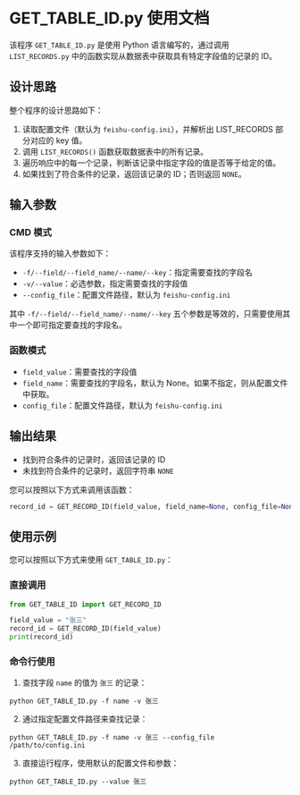 # GET_TABLE_ID.py 使用文档

该程序 `GET_TABLE_ID.py` 是使用 Python 语言编写的，通过调用 `LIST_RECORDS.py` 中的函数实现从数据表中获取具有特定字段值的记录的 ID。

## 设计思路

整个程序的设计思路如下：

1. 读取配置文件（默认为 `feishu-config.ini`），并解析出 LIST_RECORDS 部分对应的 key 值。
2. 调用 `LIST_RECORDS()` 函数获取数据表中的所有记录。
3. 遍历响应中的每一个记录，判断该记录中指定字段的值是否等于给定的值。
4. 如果找到了符合条件的记录，返回该记录的 ID；否则返回 `NONE`。

## 输入参数

### CMD 模式

该程序支持的输入参数如下：

- `-f/--field/--field_name/--name/--key`：指定需要查找的字段名
- `-v/--value`：必选参数，指定需要查找的字段值
- `--config_file`：配置文件路径，默认为 `feishu-config.ini`

其中 `-f/--field/--field_name/--name/--key` 五个参数是等效的，只需要使用其中一个即可指定要查找的字段名。

### 函数模式

- `field_value`：需要查找的字段值
- `field_name`：需要查找的字段名，默认为 None。如果不指定，则从配置文件中获取。
- `config_file`：配置文件路径，默认为 `feishu-config.ini`

## 输出结果


- 找到符合条件的记录时，返回该记录的 ID
- 未找到符合条件的记录时，返回字符串 `NONE`

您可以按照以下方式来调用该函数：

```python
record_id = GET_RECORD_ID(field_value, field_name=None, config_file=None)
```

## 使用示例

您可以按照以下方式来使用 `GET_TABLE_ID.py`：

### 直接调用

```python
from GET_TABLE_ID import GET_RECORD_ID

field_value = "张三"
record_id = GET_RECORD_ID(field_value)
print(record_id)
```

### 命令行使用

1. 查找字段 `name` 的值为 `张三` 的记录：

```
python GET_TABLE_ID.py -f name -v 张三
```

2. 通过指定配置文件路径来查找记录：

```
python GET_TABLE_ID.py -f name -v 张三 --config_file /path/to/config.ini
```

3. 直接运行程序，使用默认的配置文件和参数：

```
python GET_TABLE_ID.py --value 张三
```
